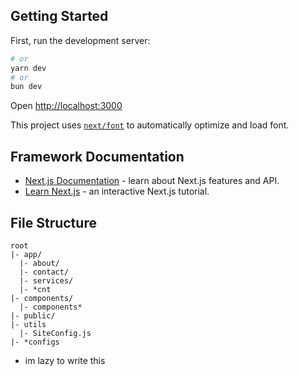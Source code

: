 ## Getting Started

First, run the development server:

```bash
# or
yarn dev
# or
bun dev
```

Open [http://localhost:3000](http://localhost:3000)

This project uses [`next/font`](https://nextjs.org/docs/basic-features/font-optimization)
to automatically optimize and load font.

## Framework Documentation

- [Next.js Documentation](https://nextjs.org/docs) - learn about Next.js
features and API.
- [Learn Next.js](https://nextjs.org/learn) - an interactive Next.js tutorial.

## File Structure
`````text
root
|- app/
  |- about/
  |- contact/
  |- services/
  |- *cnt
|- components/
  |- components*
|- public/
|- utils
  |- SiteConfig.js
|- *configs
`````
- im lazy to write this
